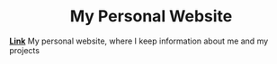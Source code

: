 **<h1 align="center">My Personal Website</h1>**

**<a align="center" href="https://adzsx.github.io">Link</a>**
My personal website, where I keep information about me and my projects
